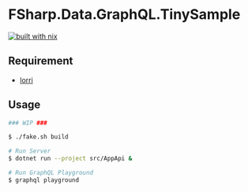 # FSharp.Data.GraphQL.TinySample 
[![built with nix](https://builtwithnix.org/badge.svg)](https://builtwithnix.org)

## Requirement

- [lorri](https://github.com/target/lorri)
    
## Usage

```bash
### WIP ###

$ ./fake.sh build 

# Run Server
$ dotnet run --project src/AppApi &

# Run GraphQL Playground
$ graphql playground
```